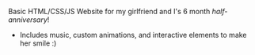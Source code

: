 Basic HTML/CSS/JS Website for my girlfriend and I's 6 month *half-anniversary*!
- Includes music, custom animations, and interactive elements to make her smile :)  
